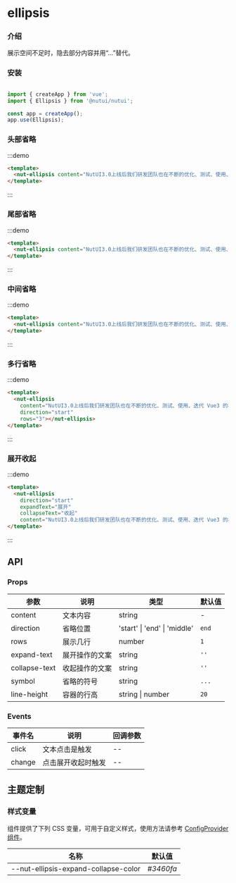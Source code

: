 # ellipsis 

### 介绍

展示空间不足时，隐去部分内容并用“...”替代。

### 安装

```javascript

import { createApp } from 'vue';
import { Ellipsis } from '@nutui/nutui';

const app = createApp();
app.use(Ellipsis);

```

### 头部省略

:::demo

```html
<template>
  <nut-ellipsis content="NutUI3.0上线后我们研发团队也在不断的优化、测试、使用、迭代 Vue3 的相关组件，但是在跨端小程序的开发过程中，发现没有合适的组件库可以支持多端开发。为了填补这一空白，同时为了优化开发者体验，让 NutUI 能够为更多的开发者带来便利，我们决定在 NutUI 中增加小程序多端适配的能力。" direction="start" ></nut-ellipsis>
</template>
```
:::

### 尾部省略

:::demo

```html
<template>
  <nut-ellipsis content="NutUI3.0上线后我们研发团队也在不断的优化、测试、使用、迭代 Vue3 的相关组件，但是在跨端小程序的开发过程中，发现没有合适的组件库可以支持多端开发。为了填补这一空白，同时为了优化开发者体验，让 NutUI 能够为更多的开发者带来便利，我们决定在 NutUI 中增加小程序多端适配的能力。" direction="end" ></nut-ellipsis>
</template>
```
:::

### 中间省略

:::demo

```html
<template>
  <nut-ellipsis content="NutUI3.0上线后我们研发团队也在不断的优化、测试、使用、迭代 Vue3 的相关组件，但是在跨端小程序的开发过程中，发现没有合适的组件库可以支持多端开发。为了填补这一空白，同时为了优化开发者体验，让 NutUI 能够为更多的开发者带来便利，我们决定在 NutUI 中增加小程序多端适配的能力。" direction="middle" ></nut-ellipsis>
</template>
```
:::

### 多行省略

:::demo

```html
<template>
  <nut-ellipsis 
    content="NutUI3.0上线后我们研发团队也在不断的优化、测试、使用、迭代 Vue3 的相关组件，但是在跨端小程序的开发过程中，发现没有合适的组件库可以支持多端开发。为了填补这一空白，同时为了优化开发者体验，让 NutUI 能够为更多的开发者带来便利，我们决定在 NutUI 中增加小程序多端适配的能力。" 
    direction="start" 
    rows="3"></nut-ellipsis>
</template>
```
:::

### 展开收起

:::demo

```html
<template>
  <nut-ellipsis 
    direction="start" 
    expandText="展开" 
    collapseText="收起"
    content="NutUI3.0上线后我们研发团队也在不断的优化、测试、使用、迭代 Vue3 的相关组件，但是在跨端小程序的开发过程中，发现没有合适的组件库可以支持多端开发。为了填补这一空白，同时为了优化开发者体验，让 NutUI 能够为更多的开发者带来便利，我们决定在 NutUI 中增加小程序多端适配的能力。" ></nut-ellipsis>
</template>
```
:::

## API

### Props

| 参数         | 说明                             | 类型   | 默认值           |
|--------------|----------------------------------|--------|------------------|
| content         | 文本内容               | string | -                |
| direction         | 省略位置               | 'start' \| 'end' \| 'middle' | `end`               |
| rows         | 展示几行               | number | `1`              |
| expand-text         | 展开操作的文案               | string | `''`             |
| collapse-text         | 收起操作的文案               | string | `''`               |
| symbol         | 省略的符号     | string | `...`       |
| line-height          | 容器的行高     | string \| number | `20`       |

### Events

| 事件名 | 说明           | 回调参数     |
|--------|----------------|--------------|
| click  | 文本点击是触发 | -- |
| change  | 点击展开收起时触发 | -- |

## 主题定制

### 样式变量

组件提供了下列 CSS 变量，可用于自定义样式，使用方法请参考 [ConfigProvider 组件](#/zh-CN/config-provider)。

| 名称                                    | 默认值                     | 
| --------------------------------------- | -------------------------- | 
|  --nut-ellipsis-expand-collapse-color       | _#3460fa_        |
